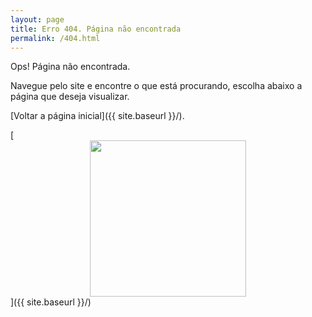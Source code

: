 ```yaml
---
layout: page
title: Erro 404. Página não encontrada
permalink: /404.html
---
```


Ops! Página não encontrada.

Navegue pelo site e encontre o que está procurando, escolha abaixo a página que deseja visualizar.

[Voltar a página inicial]({{ site.baseurl }}/).

[<img src="{{ site.baseurl }}/images/404.jpg" style="width: 250px;display:block; margin-left: auto; margin-right: auto;"/>]({{ site.baseurl }}/)
